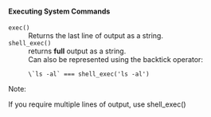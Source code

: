 #### Executing System Commands

<dl>
	<dt class="fragment" data-fragment-index="0"><code>exec()</code></dt>
	<dd class="fragment" data-fragment-index="0">Returns the last line of output as a string.</dd>
	<dt class="fragment" data-fragment-index="1"><code>shell_exec()</code></dt>
	<dd class="fragment" data-fragment-index="1">returns <strong>full</strong> output as a string.</dd>
	<dd class="fragment" data-fragment-index="2">Can also be represented using the backtick operator:
		<pre><code class="lang-php">\`ls -al` === shell_exec('ls -al')</code></pre>
	</dd>
</dl>


Note:

If you require multiple lines of output, use shell_exec()
